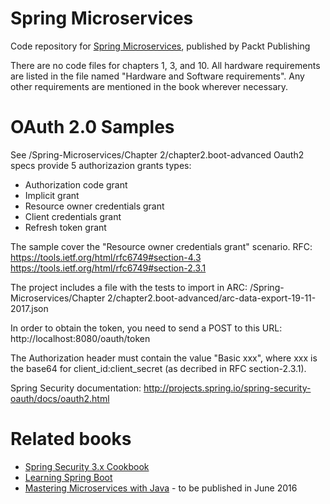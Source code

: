 # Spring Microservices
Code repository for [Spring Microservices](https://www.packtpub.com/application-development/spring-microservices?utm_source=github&utm_medium=repository&utm_campaign=9781786466686), published by Packt Publishing

There are no code files for chapters 1, 3, and 10. All hardware requirements are listed in the file named "Hardware and Software requirements". Any other requirements are mentioned in the book wherever necessary.

# OAuth 2.0 Samples
See /Spring-Microservices/Chapter 2/chapter2.boot-advanced
Oauth2 specs provide 5 authorizazion grants types:
- Authorization code grant
- Implicit grant
- Resource owner credentials grant
- Client credentials grant
- Refresh token grant

The sample cover the "Resource owner credentials grant" scenario.
RFC:
https://tools.ietf.org/html/rfc6749#section-4.3
https://tools.ietf.org/html/rfc6749#section-2.3.1

The project includes a file with the tests to import in ARC:
/Spring-Microservices/Chapter 2/chapter2.boot-advanced/arc-data-export-19-11-2017.json

In order to obtain the token, you need to send a POST to this URL:
http://localhost:8080/oauth/token

The Authorization header must contain the value "Basic xxx", where xxx is the base64 for client_id:client_secret (as decribed in RFC section-2.3.1).

Spring Security documentation: http://projects.spring.io/spring-security-oauth/docs/oauth2.html

# Related books
* [Spring Security 3.x Cookbook](https://www.packtpub.com/application-development/spring-security-3x-cookbook?utm_source=github&utm_medium=related&utm_campaign=9781782167525)
* [Learning Spring Boot](https://www.packtpub.com/application-development/learning-spring-boot?utm_source=github&utm_medium=related&utm_campaign=9781784393021)
* [Mastering Microservices with Java](https://www.packtpub.com/application-development/mastering-microservices-java?utm_source=github&utm_medium=related&utm_campaign=9781785285172) - to be published in June 2016


